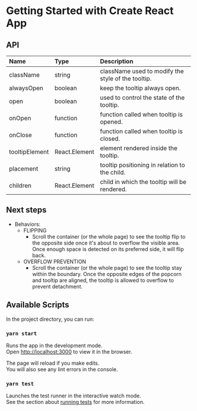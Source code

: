 # Getting Started with Create React App

## API

| Name | Type | Description |
|:-----|:-----|:-----|
| className | string | className used to modify the style of the tooltip. |
| alwaysOpen | boolean | keep the tooltip always open. |
| open | boolean | used to control the state of the tooltip. |
| onOpen | function | function called when tooltip is opened. |
| onClose | function | function called when tooltip is closed. |
| tooltipElement | React.Element | element rendered inside the tooltip. |
| placement | string | tooltip positioning in relation to the child. |
| children | React.Element | child in which the tooltip will be rendered. |


## Next steps
+ Behaviors:
  - FLIPPING
    + Scroll the container (or the whole page) to see the tooltip flip to the opposite side once it's about to overflow the visible area. Once enough space is detected on its preferred side, it will flip back.
  - OVERFLOW PREVENTION 
    + Scroll the container (or the whole page) to see the tooltip stay within the boundary. Once the opposite edges of the popcorn and tooltip are aligned, the tooltip is allowed to overflow to prevent detachment.


## Available Scripts

In the project directory, you can run:

### `yarn start`

Runs the app in the development mode.\
Open [http://localhost:3000](http://localhost:3000) to view it in the browser.

The page will reload if you make edits.\
You will also see any lint errors in the console.

### `yarn test`

Launches the test runner in the interactive watch mode.\
See the section about [running tests](https://facebook.github.io/create-react-app/docs/running-tests) for more information.

